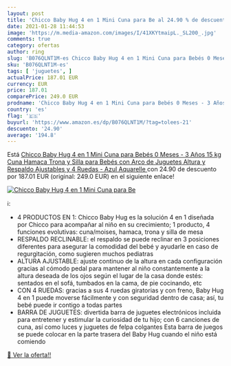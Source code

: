 ```yaml
---
layout: post
title: 'Chicco Baby Hug 4 en 1 Mini Cuna para Be al 24.90 % de descuento'
date: 2021-01-28 11:44:53
image: 'https://m.media-amazon.com/images/I/41XKYtmaipL._SL200_.jpg'
comments: true
category: ofertas
author: ring
slug: 'B076QLNT1M-es Chicco Baby Hug 4 en 1 Mini Cuna para Bebés 0 Meses - 3...'
sku: 'B076QLNT1M-es'
tags: [ 'juguetes', ]
actualPrice: 187.01 EUR
currency: EUR
price: 187.01
comparePrice: 249.0 EUR
prodname: 'Chicco Baby Hug 4 en 1 Mini Cuna para Bebés 0 Meses - 3 Años  15 kg   Cuna  Hamaca  Trona y Silla para Bebés con Arco de Juguetes  Altura y Respaldo Ajustables y 4 Ruedas - Azul  Aquarelle '
country: 'es'
flag: '🇪🇸'
buyurl: 'https://www.amazon.es/dp/B076QLNT1M/?tag=tolees-21'
descuento: '24.90'
average: '194.8'
---
```


Está [Chicco Baby Hug 4 en 1 Mini Cuna para Bebés 0 Meses - 3 Años  15 kg   Cuna  Hamaca  Trona y Silla para Bebés con Arco de Juguetes  Altura y Respaldo Ajustables y 4 Ruedas - Azul  Aquarelle ](https://www.amazon.es/dp/B076QLNT1M/?tag=tolees-21) con 24.90 de descuento por 187.01 EUR (original: 249.0 EUR) en el siguiente enlace!

[![Chicco Baby Hug 4 en 1 Mini Cuna para Be](https://m.media-amazon.com/images/I/41XKYtmaipL._SL200_.jpg)](https://www.amazon.es/dp/B076QLNT1M/?tag=tolees-21)

ℹ️:

- 4 PRODUCTOS EN 1: Chicco Baby Hug es la solución 4 en 1 diseñada por Chicco para acompañar al niño en su crecimiento; 1 producto, 4 funciones evolutivas: cuna/moises, hamaca, trona y silla de mesa
- RESPALDO RECLINABLE: el respaldo se puede reclinar en 3 posiciones diferentes para asegurar la comodidad del bebé y ayudarle en caso de regurgitación, como sugieren muchos pediatras
- ALTURA AJUSTABLE: ajuste continuo de la altura en cada configuración gracias al cómodo pedal para mantener al niño constantemente a la altura deseada de los ojos según el lugar de la casa donde estés: sentados en el sofá, tumbados en la cama, de pie cocinando, etc
- CON 4 RUEDAS: gracias a sus 4 ruedas giratorias y con freno, Baby Hug 4 en 1 puede moverse fácilmente y con seguridad dentro de casa; así, tu bebé puede ir contigo a todas partes
- BARRA DE JUGUETES: divertida barra de juguetes electrónicos incluida para entretener y estimular la curiosidad de tu hijo; con 6 canciones de cuna, así como luces y juguetes de felpa colgantes Esta barra de juegos se puede colocar en la parte trasera del Baby Hug cuando el niño está comiendo

[🛒 Ver la oferta!!](https://www.amazon.es/dp/B076QLNT1M/?tag=tolees-21)
